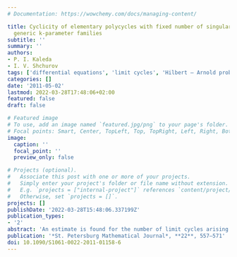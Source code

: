 ```yaml
---
# Documentation: https://wowchemy.com/docs/managing-content/

title: Cyclicity of elementary polycycles with fixed number of singular points in
  generic k-parameter families
subtitle: ''
summary: ''
authors:
- P. I. Kaleda
- I. V. Shchurov
tags: ['differential equations', 'limit cycles', 'Hilbert — Arnold problem']
categories: []
date: '2011-05-02'
lastmod: 2022-03-28T17:48:06+02:00
featured: false
draft: false

# Featured image
# To use, add an image named `featured.jpg/png` to your page's folder.
# Focal points: Smart, Center, TopLeft, Top, TopRight, Left, Right, BottomLeft, Bottom, BottomRight.
image:
  caption: ''
  focal_point: ''
  preview_only: false

# Projects (optional).
#   Associate this post with one or more of your projects.
#   Simply enter your project's folder or file name without extension.
#   E.g. `projects = ["internal-project"]` references `content/project/deep-learning/index.md`.
#   Otherwise, set `projects = []`.
projects: []
publishDate: '2022-03-28T15:48:06.337199Z'
publication_types:
- '2'
abstract: 'An estimate is found for the number of limit cycles arising from polycycles in generic finite-parameter families of differential equations on the two-sphere. It is proved that if the polycycles have a fixed number of singular points and all the singular points are elementary, then an estimate of cyclicity holds true, which is polynomial in the number of parameters of the family.'
publication: '*St. Petersburg Mathematical Journal*, **22**, 557–571'
doi: 10.1090/S1061-0022-2011-01158-6
---
```

